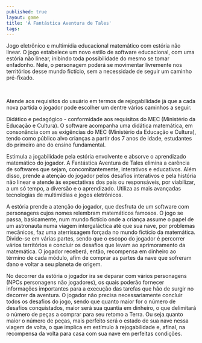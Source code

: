 ```yaml
---
published: true
layout: game
title: 'A Fantástica Aventura de Tales'
tags: 
---
```

Jogo eletrônico e multimídia educacional matemático com estória não linear.
O jogo estabelece um novo estilo de software educacional, com uma estória não linear, inibindo toda possibilidade do mesmo se tomar enfadonho. Nele, o personagem poderá se movimentar livremente nos territórios desse mundo fictício, sem a necessidade de seguir um caminho pré-fixado.

 


Atende aos requisitos do usuário em termos de rejogabilidade já que a cada nova partida o jogador pode escolher um dentre vários caminhos a seguir.

Didático e pedagógico - conformidade aos requisitos do MEC (Ministério da Educação e Cultura).
O software acompanha uma didática matemática, em consonância com as exigências do MEC (Ministério da Educação e Cultura), tendo como público alvo crianças a partir dos 7 anos de idade, estudantes do primeiro ano do ensino fundamental.



Estimula a jogabilidade pela estória envolvente e absorve o aprendizado matemático do jogador.
A Fantástica Aventura de Tales elimina a carência de softwares que sejam, concomitantemente, interativos e educativos. Além disso, prende a atenção do jogador pelos desafios interativos e pela história não linear e atende às expectativas dos pais ou responsáveis, por viabilizar, a um só tempo, a diversão e o aprendizado.
Utiliza as mais avançadas tecnologias de multimídias e jogos eletrônicos.

A estória prende a atenção do jogador, que desfruta de um software com personagens cujos nomes relembram matemáticos famosos. O jogo se passa, basicamente, num mundo fictício onde a criança assume o papel de um astronauta numa viagem intergaláctica até que sua nave, por problemas mecânicos, faz uma aterrissagem forçada no mundo fictício da matemática. Divide-se em várias partes, sendo que o escopo do jogador é percorrer vários territórios e concluir os desafios que levam ao aprimoramento da matemática. O jogador receberá, então, recompensa em dinheiro ao término de cada módulo, afim de comprar as partes da nave que sofreram dano e voltar a seu planeta de origem.



No decorrer da estória o jogador ira se deparar com vários personagens (NPCs personagens não jogadores), os quais poderão fornecer informações importantes para a execução das tarefas que hão de surgir no decorrer da aventura. O jogador não precisa necessariamente concluir todos os desafios do jogo, sendo que quanto maior for o número de desafios conquistados, maior será sua quantia em dinheiro, o que delimitará o número de peças a comprar para seu retomo a Terra. Ou seja.quanto maior o número de peças, mais perfeito será o estado de sua nave nessa viagem de volta, o que implica em estímulo à rejogabilidade e, afinal, na recompensa da volta para casa com sua nave em perfeitas condições.



